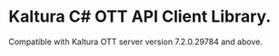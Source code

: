 # Kaltura C# OTT API Client Library.
Compatible with Kaltura OTT server version 7.2.0.29784 and above.
